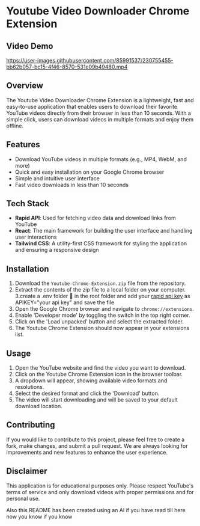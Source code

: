# Youtube Video Downloader Chrome Extension

## Video Demo


https://user-images.githubusercontent.com/85991537/230755455-bb62b057-bc15-4f46-8570-531e09b49480.mp4



## Overview

The Youtube Video Downloader Chrome Extension is a lightweight, fast and easy-to-use application that enables users to download their favorite YouTube videos directly from their browser in less than 10 seconds. With a simple click, users can download videos in multiple formats and enjoy them offline.


## Features

- Download YouTube videos in multiple formats (e.g., MP4, WebM, and more)
- Quick and easy installation on your Google Chrome browser
- Simple and intuitive user interface
- Fast video downloads in less than 10 seconds

## Tech Stack

- **Rapid API**: Used for fetching video data and download links from YouTube
- **React**: The main framework for building the user interface and handling user interactions
- **Tailwind CSS**: A utility-first CSS framework for styling the application and ensuring a responsive design

## Installation

1. Download the `Youtube-Chrome-Extension.zip` file from the repository.
2. Extract the contents of the zip file to a local folder on your computer.
3.create a .env folder 📂 in the root folder and add your [rapid api key](https://rapidapi.com/ashutosh05/api/aiov-download-youtube-videos) as APIKEY="your api key" and save the file
3. Open the Google Chrome browser and navigate to `chrome://extensions`.
4. Enable 'Developer mode' by toggling the switch in the top right corner.
5. Click on the 'Load unpacked' button and select the extracted folder.
6. The Youtube Chrome Extension should now appear in your extensions list.

## Usage

1. Open the YouTube website and find the video you want to download.
2. Click on the Youtube Chrome Extension icon in the browser toolbar.
3. A dropdown will appear, showing available video formats and resolutions.
4. Select the desired format and click the 'Download' button.
5. The video will start downloading and will be saved to your default download location.

## Contributing

If you would like to contribute to this project, please feel free to create a fork, make changes, and submit a pull request. We are always looking for improvements and new features to enhance the user experience.

## Disclaimer

This application is for educational purposes only. Please respect YouTube's terms of service and only download videos with proper permissions and for personal use.

Also this README has been created using an AI if you have read till here now you know if you know 
